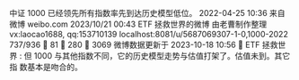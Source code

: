 中证 1000 已经领先所有指数率先到达历史模型低位。
2022-04-25 10:36 来自 微博 weibo.com
2023/10/21 00:43 ETF 拯救世界的微博 由老曹制作整理 vx:laocao1688, qq:153710139
localhost:8081/u/5687069307-1-0,1000-2022 737/936
 81  280  3069 微博数据更新于 2023-10-18 10:56 
ETF 拯救世界 : 但 1000 与其他指数不同，它的历史模型走势与估值打架了。估值未到。其它指
数基本是吻合的。
